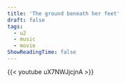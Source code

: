 ```yaml
---
title: 'The ground beneath her feet'
draft: false
tags:
  - u2
  - music
  - movie
ShowReadingTime: false
---
```


{{< youtube uX7NWJjcjnA >}}
